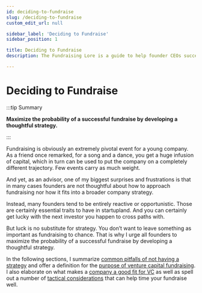 ```yaml
---
id: deciding-to-fundraise
slug: /deciding-to-fundraise
custom_edit_url: null

sidebar_label: 'Deciding to Fundraise'
sidebar_position: 1

title: Deciding to Fundraise
description: The Fundraising Lore is a guide to help founder CEOs successfully raise early-stage VC financing from Silicon Valley investors.

---
```


# Deciding to Fundraise

:::tip Summary

**Maximize the probability of a successful fundraise by developing a thoughtful strategy.**

:::

Fundraising is obviously an extremely pivotal event for a young company. As a friend once remarked, for a song and a dance, you get a huge infusion of capital, which in turn can be used to put the company on a completely different trajectory. Few events carry as much weight.

And yet, as an advisor, one of my biggest surprises and frustrations is that in many cases founders are not thoughtful about how to approach fundraising nor how it fits into a broader company strategy. 

Instead, many founders tend to be entirely reactive or opportunistic. Those are certainly essential traits to have in startupland. And you can certainly get lucky with the next investor you happen to cross paths with. 

But luck is no substitute for strategy. You don’t want to leave something as important as fundraising to chance. That is why I urge all founders to maximize the probability of a successful fundraise by developing a thoughtful strategy.

In the following sections, I summarize [common pitfalls of not having a strategy](/deciding-to-fundraise/why-you-need-a-strategy) and offer a definition for the [purpose of venture capital fundraising](/deciding-to-fundraise/the-purpose-of-fundraising). I also elaborate on what makes a [company a good fit for VC](/deciding-to-fundraise/company-vc-fit) as well as spell out a number of [tactical considerations](/deciding-to-fundraise/tactical-considerations) that can help time your fundraise well.